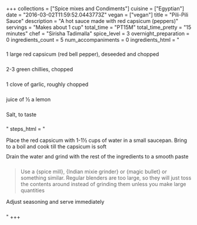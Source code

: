 +++
collections = ["Spice mixes and Condiments"]
cuisine = ["Egyptian"]
date = "2016-03-02T11:59:52.0443773Z"
vegan = ["vegan"]
title = "Pili-Pili Sauce"
description = "A hot sauce made with red capsicum (peppers)"
servings = "Makes about 1 cup"
total_time = "PT15M"
total_time_pretty = "15 minutes"
chef = "Sirisha Tadimalla"
spice_level = 3
overnight_preparation = 0
ingredients_count = 5
num_accompaniments = 0
ingredients_html = "<ul style='padding-left: 0; list-style: none;'><li itemprop='recipeIngredient' style='margin: 8px 0px;padding: 8px 0px;'>1 large red capsicum (red bell pepper), deseeded and chopped</li><li itemprop='recipeIngredient' style='margin: 8px 0px;padding: 8px 0px;'>2-3 green chillies, chopped</li><li itemprop='recipeIngredient' style='margin: 8px 0px;padding: 8px 0px;'>1 clove of garlic, roughly chopped</li><li itemprop='recipeIngredient' style='margin: 8px 0px;padding: 8px 0px;'>juice of ½ a lemon</li><li itemprop='recipeIngredient' style='margin: 8px 0px;padding: 8px 0px;'>Salt, to taste</li></ul>"
steps_html = "<ol style='list-style: none inside; padding-left: 0px;'><li style='padding-bottom: 10px;'><i class='step-track-icon fa fa-square-o'></i><span class='step-text' itemprop='recipeInstructions'>Place the red capsicum with 1-1½ cups of water in a small saucepan. Bring to a boil and cook till the capsicum is soft</span></li><li style='padding-bottom: 10px;'><i class='step-track-icon fa fa-square-o'></i><span class='step-text' itemprop='recipeInstructions'>Drain the water and grind with the rest of the ingredients to a smooth paste</span></li><blockquote>Use a {spice mill}, {Indian mixie grinder} or {magic bullet} or something similar. Regular blenders are too large, so they will just toss the contents around instead of grinding them unless you make large quantities</blockquote><li style='padding-bottom: 10px;'><i class='step-track-icon fa fa-square-o'></i><span class='step-text' itemprop='recipeInstructions'>Adjust seasoning and serve immediately</span></li></ol>"
+++
